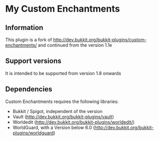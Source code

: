 # My Custom Enchantments

## Information

This plugin is a fork of http://dev.bukkit.org/bukkit-plugins/custom-enchantments/
and continued from the version 1.1e

## Support versions

It is intended to be supported from version 1.8 onwards

## Dependencies

Custom Enchantments requires the following libraries:

* Bukkit / Spigot, independent of the version
* Vault (http://dev.bukkit.org/bukkit-plugins/vault)
* Worldedit (http://dev.bukkit.org/bukkit-plugins/worldedit/)
* WorldGuard, with a Version below 6.0 (http://dev.bukkit.org/bukkit-plugins/worldguard)
